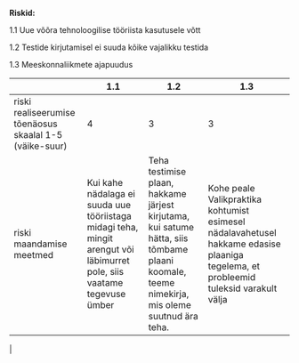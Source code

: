 <p><strong>Riskid:</strong></p>
    <p>1.1 Uue võõra tehnoloogilise tööriista kasutusele võtt</p>
    <p>1.2 Testide kirjutamisel ei suuda kõike vajalikku testida</p>
    <p>1.3 Meeskonnaliikmete ajapuudus</p>

     
  |    | 1.1 | 1.2 | 1.3 |
  | --------------- | ------------------ |----------- | ----------- | 
  | riski realiseerumise tõenäosus skaalal 1-5 (väike-suur)   |4 |3 |3  |
  | riski maandamise meetmed  |Kui kahe nädalaga ei suuda uue tööriistaga midagi teha, mingit arengut või läbimurret pole, siis vaatame tegevuse ümber |Teha testimise plaan, hakkame järjest kirjutama, kui satume hätta, siis tõmbame plaani koomale, teeme nimekirja, mis oleme suutnud ära teha.  |Kohe peale Valikpraktika kohtumist esimesel nädalavahetusel hakkame edasise plaaniga tegelema, et probleemid tuleksid varakult välja
 |